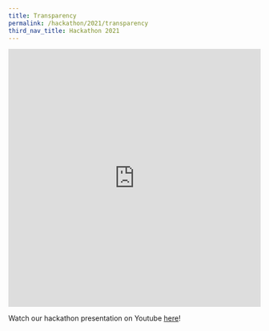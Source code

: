 ```yaml
---
title: Transparency 
permalink: /hackathon/2021/transparency
third_nav_title: Hackathon 2021
---
```


<iframe src="https://docs.google.com/presentation/d/e/2PACX-1vQQ6yqRNmZkVqcR-g59UP9EHFgkBjNutprGKlo2YOakYGrx5IQbDNt7BzFj4bLC75WAFZ9KiLI0nnG7/embed?start=false&loop=false&delayms=3000" frameborder="0" width="100%"  height="515" allowfullscreen="true" mozallowfullscreen="true" webkitallowfullscreen="true"></iframe>

Watch our hackathon presentation on Youtube [here](https://www.youtube.com/embed/g6fqj1ygfj4)!
